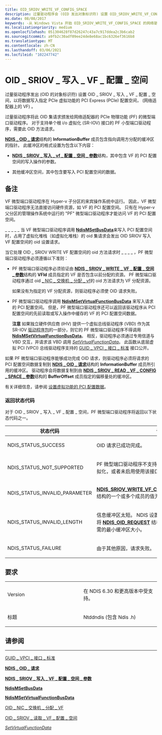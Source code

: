 ```yaml
---
title: OID_SRIOV_WRITE_VF_CONFIG_SPACE
description: 过量驱动程序会 (OID 发出对象标识符) 设置 OID_SRIOV_WRITE_VF_CONFIG_SPACE 的请求，以便将数据写入 (到指定 PCIe 虚函数) 配置空间， (网络适配器上的虚拟网络适配器。
ms.date: 08/08/2017
keywords: -从 Windows Vista 开始 OID_SRIOV_WRITE_VF_CONFIG_SPACE 的网络驱动程序
ms.localizationpriority: medium
ms.openlocfilehash: 051304628f87d26247c43a7c917ddea2c3b6cab2
ms.sourcegitcommit: a9fb2c30adf09ee24de8e68ac1bc6326ef3616b8
ms.translationtype: MT
ms.contentlocale: zh-CN
ms.lasthandoff: 03/06/2021
ms.locfileid: "102247742"
---
```

# <a name="oid_sriov_write_vf_config_space"></a>OID \_ SRIOV \_ 写入 \_ VF \_ 配置 \_ 空间


过量驱动程序发出 (OID 的对象标识符) 设置 OID \_ SRIOV \_ 写入 \_ VF \_ 配置 \_ 空间，以将数据写入指定 PCIe 虚拟功能的 PCI Express (PCIe) 配置空间， (网络适配器上的 VF) 。

过量驱动程序将此 OID 集请求颁发给网络适配器的 PCIe 物理功能 (PF) 的微型端口驱动程序。 对于支持单个根 i/o 虚拟化 (SR-IOV) 接口的 PF 小型端口驱动程序，需要此 OID 方法请求。

[**NDIS \_ OID \_ 请求**](/windows-hardware/drivers/ddi/oidrequest/ns-oidrequest-ndis_oid_request)结构的 **InformationBuffer** 成员包含指向调用方分配的缓冲区的指针。 此缓冲区的格式设置为包含以下内容：

-   [**NDIS \_ SRIOV \_ 写入 \_ vf \_ 配置 \_ 空间 \_ 参数**](/windows-hardware/drivers/ddi/ntddndis/ns-ntddndis-_ndis_sriov_write_vf_config_space_parameters)结构，其中包含 VF 的 PCI 配置空间的写入操作的参数。

-   其他缓冲区空间，其中包含要写入 PCI 配置空间的数据。

<a name="remarks"></a>备注
-------

VF 微型端口驱动程序在 Hyper-v 子分区的来宾操作系统中运行。 因此，VF 微型端口驱动程序无法直接访问硬件资源，如 VF 的 PCI 配置空间。 只有在 Hyper-v 父分区的管理操作系统中运行的 "PF" 微型端口驱动程序才能访问 VF 的 PCI 配置空间。

\_ \_ \_ \_ \_ 当 VF 微型端口驱动程序调用 [**NdisMSetBusData**](/windows-hardware/drivers/ddi/ndis/nf-ndis-ndismsetbusdata)来写入 PCI 配置空间时，占用了虚拟化堆栈（如虚拟化堆栈）的 oid 集请求会发出 OID SRIOV 写入 VF 配置空间的 oid 设置请求。

当它处理 OID \_ SRIOV WRITE VF 配置空间的 oid 方法请求时 \_ \_ \_ \_ ，PF 微型端口驱动程序必须遵循以下准则：

-   PF 微型端口驱动程序必须验证由 [**NDIS \_ SRIOV \_ WRITE \_ VF \_ 配置 \_ 空间 \_ 参数**](/windows-hardware/drivers/ddi/ntddndis/ns-ntddndis-_ndis_sriov_write_vf_config_space_parameters)结构的 **VFId** 成员指定的 VF 是否包含以前分配的资源。 PF 微型端口驱动程序通过 oid [ \_ NIC \_ 交换机 \_ 分配 \_ vf](oid-nic-switch-allocate-vf.md)的 oid 方法请求为 VF 分配资源。

    如果没有为指定的 VF 分配资源，则驱动程序必须使 OID 请求失败。

-   PF 微型端口驱动程序调用 [**NdisMSetVirtualFunctionBusData**](/windows-hardware/drivers/ddi/ndis/nf-ndis-ndismsetvirtualfunctionbusdata) 来写入请求的 PCI 配置空间。 但是，PF 微型端口驱动程序还可以返回该驱动程序从 PCI 配置空间的先前读取或写入操作中缓存的 VF 的 PCI 配置空间数据。

    **注意**  如果独立硬件供应商 (IHV) 提供一个虚拟总线驱动程序 (VBD) 作为其 SR-IOV [驱动程序包](../install/driver-packages.md)的一部分，则它的 PF 微型端口驱动程序不得调用 [**NdisMSetVirtualFunctionBusData**](/windows-hardware/drivers/ddi/ndis/nf-ndis-ndismsetvirtualfunctionbusdata)。 相反，驱动程序必须通过专用信道与 VBD 交互，并请求该 VBD 调用 [*SetVirtualFunctionData*](/windows-hardware/drivers/ddi/wdm/nc-wdm-set_virtual_device_data)。 此函数从底层虚拟 PCI (VPCI) 总线驱动程序支持的 [GUID \_ VPCI \_ 接口 \_ 标准](https://msdn.microsoft.com/library/windows/hardware/hh451146) 接口公开。

     

如果 PF 微型端口驱动程序能够成功完成 OID 请求，则驱动程序必须将请求的 PCI 配置空间数据复制到 [**NDIS \_ OID \_ 请求**](/windows-hardware/drivers/ddi/oidrequest/ns-oidrequest-ndis_oid_request)结构的 **InformationBuffer** 成员所引用的缓冲区。 驱动程序会将数据复制到由 [**NDIS \_ SRIOV \_ READ \_ VF \_ CONFIG \_ SPACE \_ 参数**](/windows-hardware/drivers/ddi/ntddndis/ns-ntddndis-_ndis_sriov_read_vf_config_space_parameters)结构的 **BufferOffset** 成员指定的偏移量处的缓冲区。

有关详细信息，请参阅 [设置虚拟功能的 PCI 配置数据](./setting-the-pci-configuration-data-of-a-virtual-function.md)。

### <a name="return-status-codes"></a>返回状态代码

对于 OID \_ SRIOV \_ 写入 \_ VF \_ 配置 \_ 空间，PF 微型端口驱动程序将返回以下状态代码之一。

<table>
<colgroup>
<col width="50%" />
<col width="50%" />
</colgroup>
<thead>
<tr class="header">
<th>状态代码</th>
<th>说明</th>
</tr>
</thead>
<tbody>
<tr class="odd">
<td><p>NDIS_STATUS_SUCCESS</p></td>
<td><p>OID 请求已成功完成。</p></td>
</tr>
<tr class="even">
<td><p>NDIS_STATUS_NOT_SUPPORTED</p></td>
<td><p>PF 微型端口驱动程序不支持 (SR-IOV) 接口的单个根 i/o 虚拟化，或者未启用使用该接口。</p></td>
</tr>
<tr class="odd">
<td><p>NDIS_STATUS_INVALID_PARAMETER</p></td>
<td><p><a href="/windows-hardware/drivers/ddi/ntddndis/ns-ntddndis-_ndis_sriov_write_vf_config_space_parameters" data-raw-source="[&lt;strong&gt;NDIS_SRIOV_WRITE_VF_CONFIG_SPACE_PARAMETERS&lt;/strong&gt;](/windows-hardware/drivers/ddi/ntddndis/ns-ntddndis-_ndis_sriov_write_vf_config_space_parameters)"><strong>NDIS_SRIOV_WRITE_VF_CONFIG_SPACE_PARAMETERS</strong></a>结构的一个或多个成员的值无效。</p></td>
</tr>
<tr class="even">
<td><p>NDIS_STATUS_INVALID_LENGTH</p></td>
<td><p>信息缓冲区太短。 NDIS 设置 <strong>数据。SET_INFORMATION。</strong> 将 <a href="/windows-hardware/drivers/ddi/ndis/ns-ndis-_ndis_oid_request" data-raw-source="[&lt;strong&gt;NDIS_OID_REQUEST&lt;/strong&gt;](/windows-hardware/drivers/ddi/oidrequest/ns-oidrequest-ndis_oid_request)"><strong>NDIS_OID_REQUEST</strong></a> 结构中的成员 BytesNeeded 为所需的最小缓冲区大小。</p></td>
</tr>
<tr class="odd">
<td><p>NDIS_STATUS_FAILURE</p></td>
<td><p>由于其他原因，请求失败。</p></td>
</tr>
</tbody>
</table>

 

<a name="requirements"></a>要求
------------

<table>
<colgroup>
<col width="50%" />
<col width="50%" />
</colgroup>
<tbody>
<tr class="odd">
<td><p>Version</p></td>
<td><p>在 NDIS 6.30 和更高版本中受支持。</p></td>
</tr>
<tr class="even">
<td><p>标题</p></td>
<td>Ntddndis (包含 Ndis .h) </td>
</tr>
</tbody>
</table>

## <a name="see-also"></a>请参阅


****
[GUID \_ VPCI \_ 接口 \_ 标准](https://msdn.microsoft.com/library/windows/hardware/hh451146)

[**NDIS \_ OID \_ 请求**](/windows-hardware/drivers/ddi/oidrequest/ns-oidrequest-ndis_oid_request)

[**NDIS \_ SRIOV \_ 写入 \_ VF \_ 配置 \_ 空间 \_ 参数**](/windows-hardware/drivers/ddi/ntddndis/ns-ntddndis-_ndis_sriov_write_vf_config_space_parameters)

[**NdisMSetBusData**](/windows-hardware/drivers/ddi/ndis/nf-ndis-ndismsetbusdata)

[**NdisMSetVirtualFunctionBusData**](/windows-hardware/drivers/ddi/ndis/nf-ndis-ndismsetvirtualfunctionbusdata)

[OID \_ NIC \_ 交换机 \_ 分配 \_ VF](oid-nic-switch-allocate-vf.md)

[OID \_ SRIOV \_ 读取 \_ VF \_ 配置 \_ 空间](oid-sriov-read-vf-config-space.md)

[*SetVirtualFunctionData*](/windows-hardware/drivers/ddi/wdm/nc-wdm-set_virtual_device_data)

